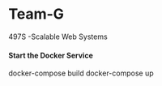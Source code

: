 # Team-G
497S -Scalable Web Systems

#### Start the Docker Service

docker-compose build
docker-compose up
